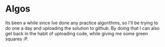 # Algos

Its been a while since Ive done any practice algorithms, so I'll be trying to do one a day and uploading the solution to github. By doing that I can also get back in the habit of uploading code, while giving me some green squares :P.
